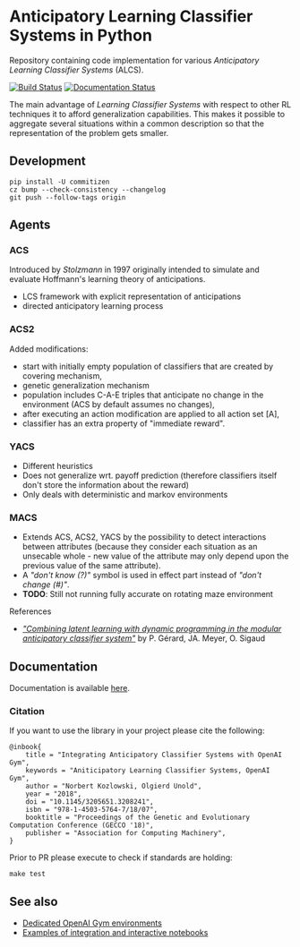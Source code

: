 # Anticipatory Learning Classifier Systems in Python
Repository containing code implementation for various *Anticipatory Learning Classifier Systems* (ALCS).

[![Build Status](https://travis-ci.org/ParrotPrediction/pyalcs.svg?branch=master)](https://travis-ci.org/ParrotPrediction/pyalcs) [![Documentation Status](https://readthedocs.org/projects/pyalcs/badge/?version=latest)](https://pyalcs.readthedocs.io/en/latest/?badge=latest)

The main advantage of *Learning Classifier Systems* with respect to other RL techniques it to afford generalization capabilities. This makes it possible to aggregate several situations within a common description so that the representation of the problem gets smaller.

## Development
```
pip install -U commitizen
cz bump --check-consistency --changelog
git push --follow-tags origin
```

## Agents

### ACS
Introduced by _Stolzmann_ in 1997 originally intended to simulate and evaluate Hoffmann's learning theory of anticipations.
- LCS framework with explicit representation of anticipations
- directed anticipatory learning process

### ACS2
Added modifications:
- start with initially empty population of classifiers that are created by covering mechanism,
- genetic generalization mechanism
- population includes C-A-E triples that anticipate no change in the environment (ACS by default assumes no changes),
- after executing an action modification are applied to all action set [A],
- classifier has an extra property of "immediate reward".

### YACS
- Different heuristics
- Does not generalize wrt. payoff prediction (therefore classifiers itself don't store the information about the reward)
- Only deals with deterministic and markov environments

### MACS
- Extends ACS, ACS2, YACS by the possibility to detect interactions between attributes (because they consider each situation as an unsecable whole - new value of the attribute may only depend upon the previous value of the same attribute).
- A _"don't know (?)"_ symbol is used in effect part instead of _"don't change (#)"_.
- **TODO**: Still not running fully accurate on rotating maze environment

References
- _["Combining latent learning with dynamic programming in the modular anticipatory classifier system"](https://www.sciencedirect.com/science/article/pii/S0377221703006611)_ by P. Gérard, JA. Meyer, O. Sigaud 

## Documentation
Documentation is available [here](https://pyalcs.readthedocs.io).

### Citation
If you want to use the library in your project please cite the following:

    @inbook{
        title = "Integrating Anticipatory Classifier Systems with OpenAI Gym",
        keywords = "Aniticipatory Learning Classifier Systems, OpenAI Gym",
        author = "Norbert Kozlowski, Olgierd Unold",
        year = "2018",
        doi = "10.1145/3205651.3208241",
        isbn = "978-1-4503-5764-7/18/07",
        booktitle = "Proceedings of the Genetic and Evolutionary Computation Conference (GECCO '18)",
        publisher = "Association for Computing Machinery",
    }

Prior to PR please execute to check if standards are holding:

    make test

## See also
- [Dedicated OpenAI Gym environments](https://github.com/ParrotPrediction/openai-envs)
- [Examples of integration and interactive notebooks](https://github.com/ParrotPrediction/pyalcs-experiments)
